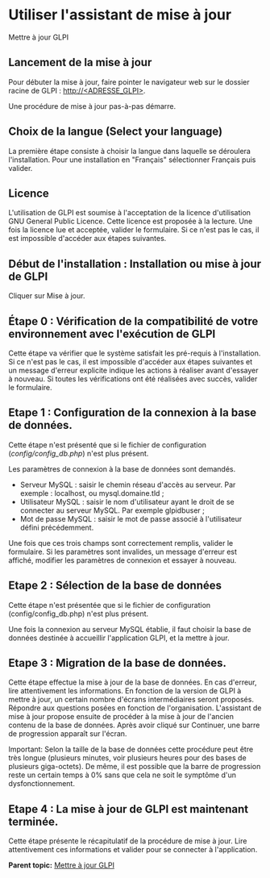 Utiliser l'assistant de mise à jour
===================================

Mettre à jour GLPI

Lancement de la mise à jour
---------------------------

Pour débuter la mise à jour, faire pointer le navigateur web sur le
dossier racine de GLPI :
[http://<ADRESSE\_GLPI\>](http://<ADRESSE_GLPI>).

Une procédure de mise à jour pas-à-pas démarre.

Choix de la langue (Select your language)
-----------------------------------------

La première étape consiste à choisir la langue dans laquelle se
déroulera l'installation. Pour une installation en "Français"
sélectionner Français puis valider.

Licence
-------

L'utilisation de GLPI est soumise à l'acceptation de la licence
d'utilisation GNU General Public Licence. Cette licence est proposée à
la lecture. Une fois la licence lue et acceptée, valider le formulaire.
Si ce n'est pas le cas, il est impossible d'accéder aux étapes
suivantes.

Début de l'installation : Installation ou mise à jour de GLPI
-------------------------------------------------------------

Cliquer sur Mise à jour.

Étape 0 : Vérification de la compatibilité de votre environnement avec l'exécution de GLPI
------------------------------------------------------------------------------------------

Cette étape va vérifier que le système satisfait les pré-requis à
l'installation. Si ce n'est pas le cas, il est impossible d'accéder aux
étapes suivantes et un message d'erreur explicite indique les actions à
réaliser avant d'essayer à nouveau. Si toutes les vérifications ont été
réalisées avec succès, valider le formulaire.

Etape 1 : Configuration de la connexion à la base de données.
-------------------------------------------------------------

Cette étape n'est présenté que si le fichier de configuration
(*config/config\_db.php*) n'est plus présent.

Les paramètres de connexion à la base de données sont demandés.

-   Serveur MySQL : saisir le chemin réseau d'accès au serveur. Par
    exemple : localhost, ou mysql.domaine.tld ;
-   Utilisateur MySQL : saisir le nom d'utilisateur ayant le droit de se
    connecter au serveur MySQL. Par exemple glpidbuser ;
-   Mot de passe MySQL : saisir le mot de passe associé à l'utilisateur
    défini précédemment.

Une fois que ces trois champs sont correctement remplis, valider le
formulaire. Si les paramètres sont invalides, un message d'erreur est
affiché, modifier les paramètres de connexion et essayer à nouveau.

Etape 2 : Sélection de la base de données
-----------------------------------------

Cette étape n'est présentée que si le fichier de configuration
(config/config\_db.php) n'est plus présent.

Une fois la connexion au serveur MySQL établie, il faut choisir la base
de données destinée à accueillir l'application GLPI, et la mettre à
jour.

Etape 3 : Migration de la base de données.
------------------------------------------

Cette étape effectue la mise à jour de la base de données. En cas
d'erreur, lire attentivement les informations. En fonction de la version
de GLPI à mettre à jour, un certain nombre d'écrans intermédiaires
seront proposés. Répondre aux questions posées en fonction de
l'organisation. L'assistant de mise à jour propose ensuite de procéder à
la mise à jour de l'ancien contenu de la base de données. Après avoir
cliqué sur Continuer, une barre de progression apparaît sur l'écran.

Important: Selon la taille de la base de données cette procédure peut
être très longue (plusieurs minutes, voir plusieurs heures pour des
bases de plusieurs giga-octets). De même, il est possible que la barre
de progression reste un certain temps à 0% sans que cela ne soit le
symptôme d'un dysfonctionnement.

Etape 4 : La mise à jour de GLPI est maintenant terminée.
---------------------------------------------------------

Cette étape présente le récapitulatif de la procédure de mise à jour.
Lire attentivement ces informations et valider pour se connecter à
l'application.

**Parent topic:** [Mettre à jour
GLPI](../glpi/admin_upgrade.html "Il est nécessaire de mettre à jour régulièrement GLPI pour bénéficier des correctifs de sécurité et des nouvelles fonctionnalités.")
